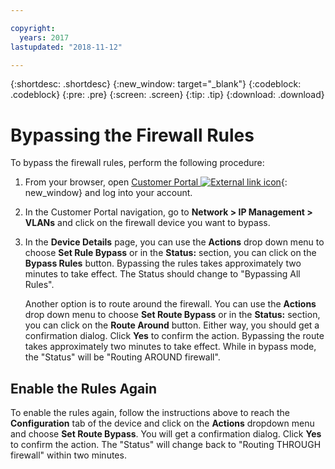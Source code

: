 ```yaml
---

copyright:
  years: 2017
lastupdated: "2018-11-12"

---
```


{:shortdesc: .shortdesc}
{:new_window: target="_blank"}
{:codeblock: .codeblock}
{:pre: .pre}
{:screen: .screen}
{:tip: .tip}
{:download: .download}

# Bypassing the Firewall Rules

To bypass the firewall rules, perform the following procedure:

1. From your browser, open  [Customer Portal ![External link icon](../../icons/launch-glyph.svg "External link icon")](https://control.softlayer.com/){: new_window} and log into your account.
2. In the Customer Portal navigation, go to **Network > IP Management > VLANs** and click on the firewall device you want to bypass.
3. In the **Device Details** page, you can use the **Actions** drop down menu to choose **Set Rule Bypass** or in the **Status:** section, you can click on the **Bypass Rules** button. Bypassing the rules takes approximately two minutes to take effect. The Status should change to "Bypassing All Rules".

	Another option is to route around the firewall. You can use the **Actions** drop down menu to choose **Set Route Bypass** or in the **Status:** section, you can click on the **Route Around** button. Either way, you should get a confirmation dialog. Click **Yes** to confirm the action. Bypassing the route takes approximately two minutes to take effect. While in bypass mode, the "Status" will be "Routing AROUND firewall".

## Enable the Rules Again

To enable the rules again, follow the instructions above to reach the **Configuration** tab of the device and click on the **Actions** dropdown menu and choose **Set Route Bypass**. You will get a confirmation dialog. Click **Yes** to confirm the action. The "Status" will change back to "Routing THROUGH firewall" within two minutes.